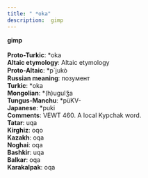 ```yaml
---
title: " *oka"
description:  gimp
---
```

<strong> gimp</strong><br><br>
<strong>Proto-Turkic</strong>:  *oka<br>
<strong>Altaic etymology</strong>:  Altaic etymology<br>
<strong> Proto-Altaic</strong>:  *p`i̯ukò<br>
<strong>Russian meaning</strong>:  позумент<br>
<strong>Turkic</strong>:  *oka<br>
<strong>Mongolian</strong>:  *(h)ugulǯa<br>
<strong>Tungus-Manchu</strong>:  *püKV-<br>
<strong>Japanese</strong>:  *puki<br>
<strong>Comments</strong>:  VEWT 460. A local Kypchak word.<br>
<strong>Tatar</strong>:  uqa<br>
<strong>Kirghiz</strong>:  oqo<br>
<strong>Kazakh</strong>:  oqa<br>
<strong>Noghai</strong>:  oqa<br>
<strong>Bashkir</strong>:  uqa<br>
<strong>Balkar</strong>:  oqa<br>
<strong>Karakalpak</strong>:  oqa<br>


